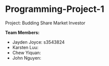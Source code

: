 # Programming-Project-1
Project: Budding Share Market Investor

**Team Members:**
- Jayden Joyce: s3543824
- Karsten Luu: 
- Chew Yiquan: 
- John Nguyen: 
